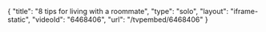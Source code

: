 {
    "title": "8 tips for living with a roommate",
    "type": "solo",
    "layout": "iframe-static",
    "videoId": "6468406",
    "url": "\/tvpembed\/6468406"
}